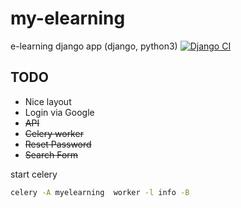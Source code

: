 # my-elearning
e-learning django app (django, python3)
[![Django CI](https://github.com/delitamakanda/elearning/actions/workflows/django.yml/badge.svg?branch=master)](https://github.com/delitamakanda/elearning/actions/workflows/django.yml)

## TODO
* Nice layout
* Login via Google
* ~~API~~
* ~~Celery worker~~
* ~~Reset Password~~
* ~~Search Form~~

start celery

```bash
celery -A myelearning  worker -l info -B
```